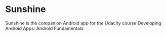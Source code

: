 # Sunshine
Sunshine is the companion Android app for the Udacity course Developing Android Apps: Android Fundamentals. 
